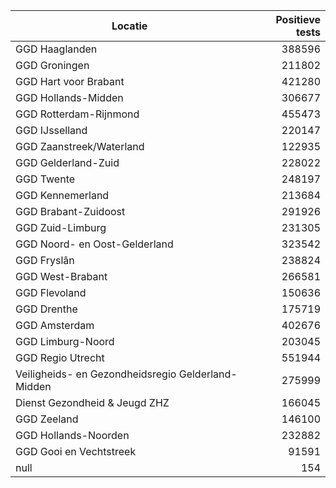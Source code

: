 | Locatie | Positieve tests |
|---------|----------------:|
| GGD Haaglanden                           | 388596 |
| GGD Groningen                            | 211802 |
| GGD Hart voor Brabant                    | 421280 |
| GGD Hollands-Midden                      | 306677 |
| GGD Rotterdam-Rijnmond                   | 455473 |
| GGD IJsselland                           | 220147 |
| GGD Zaanstreek/Waterland                 | 122935 |
| GGD Gelderland-Zuid                      | 228022 |
| GGD Twente                               | 248197 |
| GGD Kennemerland                         | 213684 |
| GGD Brabant-Zuidoost                     | 291926 |
| GGD Zuid-Limburg                         | 231305 |
| GGD Noord- en Oost-Gelderland            | 323542 |
| GGD Fryslân                              | 238824 |
| GGD West-Brabant                         | 266581 |
| GGD Flevoland                            | 150636 |
| GGD Drenthe                              | 175719 |
| GGD Amsterdam                            | 402676 |
| GGD Limburg-Noord                        | 203045 |
| GGD Regio Utrecht                        | 551944 |
| Veiligheids- en Gezondheidsregio Gelderland-Midden | 275999 |
| Dienst Gezondheid & Jeugd ZHZ            | 166045 |
| GGD Zeeland                              | 146100 |
| GGD Hollands-Noorden                     | 232882 |
| GGD Gooi en Vechtstreek                  | 91591 |
| null                                     |   154 |
